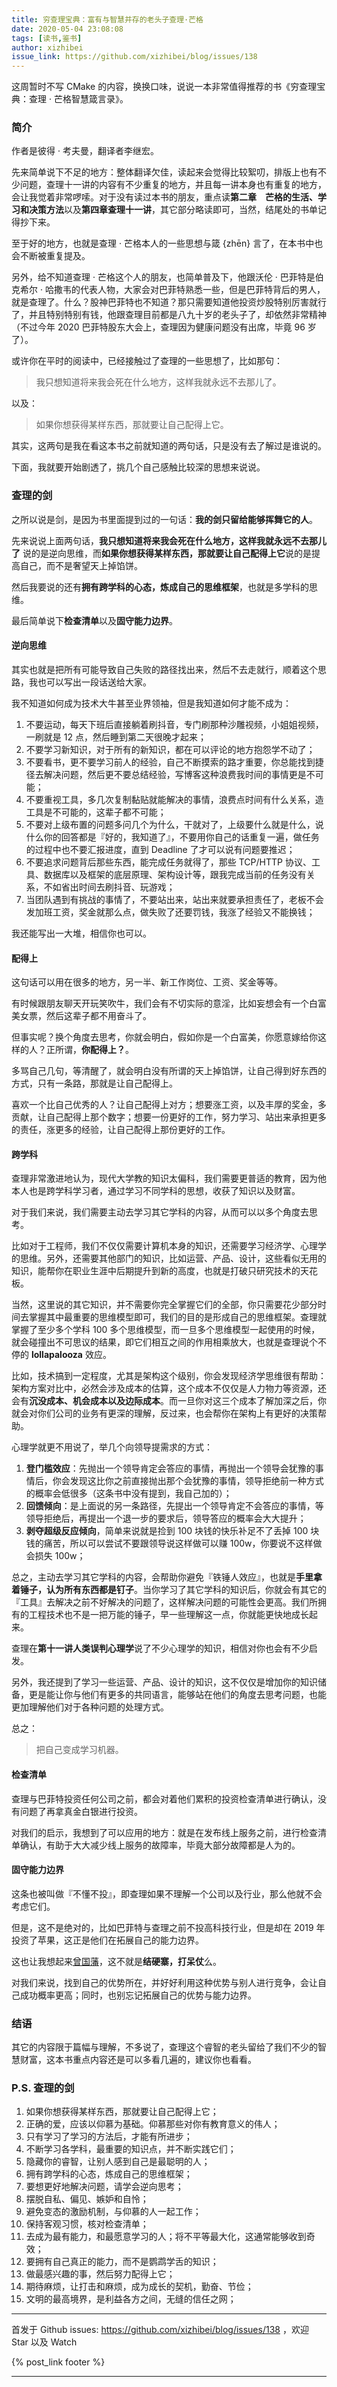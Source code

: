 ```yaml
---
title: 穷查理宝典：富有与智慧并存的老头子查理·芒格
date: 2020-05-04 23:08:08
tags: [读书,鉴书]
author: xizhibei
issue_link: https://github.com/xizhibei/blog/issues/138
---
```

<!-- en_title: poor-charlies-almanack-a-rich-and-wisdom-old-man-Charles-T-Munger -->

这周暂时不写 CMake 的内容，换换口味，说说一本非常值得推荐的书《穷查理宝典：查理 · 芒格智慧箴言录》。

### 简介

作者是彼得 · 考夫曼，翻译者李继宏。

先来简单说下不足的地方：整体翻译欠佳，读起来会觉得比较絮叨，排版上也有不少问题，查理十一讲的内容有不少重复的地方，并且每一讲本身也有重复的地方，会让我觉着非常啰嗦。对于没有读过本书的朋友，重点读**第二章　芒格的生活、学习和决策方法**以及**第四章查理十一讲**，其它部分略读即可，当然，结尾处的书单记得抄下来。

至于好的地方，也就是查理 · 芒格本人的一些思想与箴 {zhēn} 言了，在本书中也会不断被重复提及。

另外，给不知道查理 · 芒格这个人的朋友，也简单普及下，他跟沃伦 · 巴菲特是伯克希尔 · 哈撒韦的代表人物，大家会对巴菲特熟悉一些，但是巴菲特背后的男人，就是查理了。什么？股神巴菲特也不知道？那只需要知道他投资炒股特别厉害就行了，并且特别特别有钱，他跟查理目前都是八九十岁的老头子了，却依然非常精神（不过今年 2020 巴菲特股东大会上，查理因为健康问题没有出席，毕竟 96 岁了）。

或许你在平时的阅读中，已经接触过了查理的一些思想了，比如那句：

> 我只想知道将来我会死在什么地方，这样我就永远不去那儿了。

以及：

> 如果你想获得某样东西，那就要让自己配得上它。

其实，这两句是我在看这本书之前就知道的两句话，只是没有去了解过是谁说的。

下面，我就要开始剧透了，挑几个自己感触比较深的思想来说说。

### 查理的剑

之所以说是剑，是因为书里面提到过的一句话：**我的剑只留给能够挥舞它的人**。

先来说说上面两句话，**我只想知道将来我会死在什么地方，这样我就永远不去那儿了** 说的是逆向思维，而**如果你想获得某样东西，那就要让自己配得上它**说的是提高自己，而不是奢望天上掉馅饼。

然后我要说的还有**拥有跨学科的心态，炼成自己的思维框架**，也就是多学科的思维。

最后简单说下**检查清单**以及**固守能力边界**。

#### 逆向思维

其实也就是把所有可能导致自己失败的路径找出来，然后不去走就行，顺着这个思路，我也可以写出一段话送给大家。

我不知道如何成为技术大牛甚至业界领袖，但是我知道如何才能不成为：

1.  不要运动，每天下班后直接躺着刷抖音，专门刷那种沙雕视频，小姐姐视频，一刷就是 12 点，然后睡到第二天很晚才起来；
2.  不要学习新知识，对于所有的新知识，都在可以评论的地方抱怨学不动了；
3.  不要看书，更不要学习前人的经验，自己不断摸索的路才重要，你总能找到捷径去解决问题，然后更不要总结经验，写博客这种浪费我时间的事情更是不可能；
4.  不要重视工具，多几次复制黏贴就能解决的事情，浪费点时间有什么关系，造工具是不可能的，这辈子都不可能；
5.  不要对上级布置的问题多问几个为什么，干就对了，上级要什么就是什么，说什么你的回答都是『好的，我知道了』，不要用你自己的话重复一遍，做任务的过程中也不要汇报进度，直到 Deadline 了才可以说有问题要推迟；
6.  不要追求问题背后那些东西，能完成任务就得了，那些 TCP/HTTP 协议、工具、数据库以及框架的底层原理、架构设计等，跟我完成当前的任务没有关系，不如省出时间去刷抖音、玩游戏；
7.  当团队遇到有挑战的事情了，不要站出来，站出来就要承担责任了，老板不会发加班工资，奖金就那么点，做失败了还要罚钱，我涨了经验又不能换钱；

我还能写出一大堆，相信你也可以。

#### 配得上

这句话可以用在很多的地方，另一半、新工作岗位、工资、奖金等等。

有时候跟朋友聊天开玩笑吹牛，我们会有不切实际的意淫，比如妄想会有一个白富美女票，然后这辈子都不用奋斗了。

但事实呢？换个角度去思考，你就会明白，假如你是一个白富美，你愿意嫁给你这样的人？正所谓，**你配得上？**。

多骂自己几句，等清醒了，就会明白没有所谓的天上掉馅饼，让自己得到好东西的方式，只有一条路，那就是让自己配得上。

喜欢一个比自己优秀的人？让自己配得上对方；想要涨工资，以及丰厚的奖金，多贡献，让自己配得上那个数字；想要一份更好的工作，努力学习、站出来承担更多的责任，涨更多的经验，让自己配得上那份更好的工作。

#### 跨学科

查理非常激进地认为，现代大学教的知识太偏科，我们需要更普适的教育，因为他本人也是跨学科学习者，通过学习不同学科的思想，收获了知识以及财富。

对于我们来说，我们需要主动去学习其它学科的内容，从而可以以多个角度去思考。

比如对于工程师，我们不仅仅需要计算机本身的知识，还需要学习经济学、心理学的思维。另外，还需要其他部门的知识，比如运营、产品、设计，这些看似无用的知识，能帮你在职业生涯中后期提升到新的高度，也就是打破只研究技术的天花板。

当然，这里说的其它知识，并不需要你完全掌握它们的全部，你只需要花少部分时间去掌握其中最重要的思维模型即可，我们的目的是形成自己的思维框架。查理就掌握了至少多个学科 100 多个思维模型，而一旦多个思维模型一起使用的时候，就会碰撞出不可思议的结果，即它们相互之间的作用相乘放大，也就是查理说个不停的 **lollapalooza** 效应。

比如，技术搞到一定程度，尤其是架构这个级别，你会发现经济学思维很有帮助：架构方案对比中，必然会涉及成本的估算，这个成本不仅仅是人力物力等资源，还会有**沉没成本、机会成本以及边际成本**。而一旦你对这三个成本了解加深之后，你就会对你们公司的业务有更深的理解，反过来，也会帮你在架构上有更好的决策帮助。

心理学就更不用说了，举几个向领导提需求的方式：

1.  **登门槛效应**：先抛出一个领导肯定会答应的事情，再抛出一个领导会犹豫的事情后，你会发现这比你之前直接抛出那个会犹豫的事情，领导拒绝前一种方式的概率会低很多（这条书中没有提到，我自己加的）；
2.  **回馈倾向**：是上面说的另一条路径，先提出一个领导肯定不会答应的事情，等领导拒绝后，再提出一个退一步的要求后，领导答应的概率会大大提升；
3.  **剥夺超级反应倾向**，简单来说就是捡到 100 块钱的快乐补足不了丢掉 100 块钱的痛苦，所以可以尝试不要跟领导说这样做可以赚 100w，你要说不这样做会损失 100w；

总之，主动去学习其它学科的内容，会帮助你避免『铁锤人效应』，也就是**手里拿着锤子，认为所有东西都是钉子**。当你学习了其它学科的知识后，你就会有其它的『工具』去解决之前不好解决的问题了，这样解决问题的可能性会更高。我们所拥有的工程技术也不是一把万能的锤子，早一些理解这一点，你就能更快地成长起来。

查理在**第十一讲人类误判心理学**说了不少心理学的知识，相信对你也会有不少启发。

另外，我还提到了学习一些运营、产品、设计的知识，这不仅仅是增加你的知识储备，更是能让你与他们有更多的共同语言，能够站在他们的角度去思考问题，也能更加理解他们对于各种问题的处理方式。

总之：

> 把自己变成学习机器。

#### 检查清单

查理与巴菲特投资任何公司之前，都会对着他们累积的投资检查清单进行确认，没有问题了再拿真金白银进行投资。

对我们的启示，我想到了可以应用的地方：就是在发布线上服务之前，进行检查清单确认，有助于大大减少线上服务的故障率，毕竟大部分故障都是人为的。

#### 固守能力边界

这条也被叫做『不懂不投』，即查理如果不理解一个公司以及行业，那么他就不会考虑它们。

但是，这不是绝对的，比如巴菲特与查理之前不投高科技行业，但是却在 2019 年投资了苹果，这正是他们在拓展自己的能力边界。

这也让我想起来[曾国藩](https://github.com/xizhibei/blog/issues/122)，这不就是**结硬寨，打呆仗**么。

对我们来说，找到自己的优势所在，并好好利用这种优势与别人进行竞争，会让自己成功概率更高；同时，也别忘记拓展自己的优势与能力边界。

### 结语

其它的内容限于篇幅与理解，不多说了，查理这个睿智的老头留给了我们不少的智慧财富，这本书重点内容还是可以多看几遍的，建议你也看看。

### P.S. 查理的剑

1.  如果你想获得某样东西，那就要让自己配得上它；
2.  正确的爱，应该以仰慕为基础。仰慕那些对你有教育意义的伟人；
3.  只有学习了学习的方法后，才能有所进步；
4.  不断学习各学科，最重要的知识点，并不断实践它们；
5.  隐藏你的睿智，让别人感到自己是最聪明的人；
6.  拥有跨学科的心态，炼成自己的思维框架；
7.  要想更好地解决问题，请学会逆向思考；
8.  摆脱自私、偏见、嫉妒和自怜；
9.  避免变态的激励机制，与仰慕的人一起工作；
10. 保持客观习惯，核对检查清单；
11. 去成为最有能力，和最愿意学习的人；将不平等最大化，这通常能够收到奇效；
12. 要拥有自己真正的能力，而不是鹦鹉学舌的知识；
13. 做最感兴趣的事，然后努力配得上它；
14. 期待麻烦，让打击和麻烦，成为成长的契机，勤奋、节俭；
15. 文明的最高境界，是利益各方之间，无缝的信任之网；


***
首发于 Github issues: https://github.com/xizhibei/blog/issues/138 ，欢迎 Star 以及 Watch

{% post_link footer %}
***